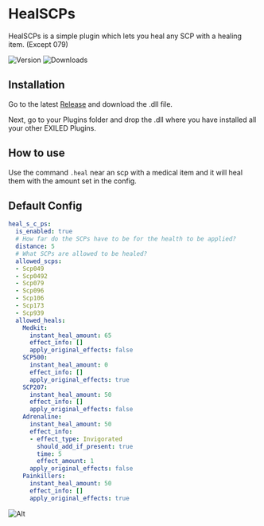 # HealSCPs

HealSCPs is a simple plugin which lets you heal any SCP with a healing item. (Except 079)

![Version](https://img.shields.io/github/v/release/Skillz2play/HealSCPs?label=Version)
![Downloads](https://img.shields.io/github/downloads/Skillz2play/HealSCPs/total?style=flat-square)


## Installation

Go to the latest [Release](https://github.com/Skillz2play/HealSCPs/releases) and download the .dll file.

Next, go to your Plugins folder and drop the .dll where you have installed all your other EXILED Plugins.

## How to use

Use the command `.heal` near an scp with a medical item and it will heal them with the amount set in the config.

## Default Config

```yaml
heal_s_c_ps:
  is_enabled: true
  # How far do the SCPs have to be for the health to be applied?
  distance: 5
  # What SCPs are allowed to be healed?
  allowed_scps:
  - Scp049
  - Scp0492
  - Scp079
  - Scp096
  - Scp106
  - Scp173
  - Scp939
  allowed_heals:
    Medkit:
      instant_heal_amount: 65
      effect_info: []
      apply_original_effects: false
    SCP500:
      instant_heal_amount: 0
      effect_info: []
      apply_original_effects: true
    SCP207:
      instant_heal_amount: 50
      effect_info: []
      apply_original_effects: false
    Adrenaline:
      instant_heal_amount: 50
      effect_info:
      - effect_type: Invigorated
        should_add_if_present: true
        time: 5
        effect_amount: 1
      apply_original_effects: false
    Painkillers:
      instant_heal_amount: 50
      effect_info: []
      apply_original_effects: true
```

![Alt](https://repobeats.axiom.co/api/embed/ac7c5b5af442a893158dd41f6d6e6b05f1f09b7d.svg "Repobeats analytics image")
